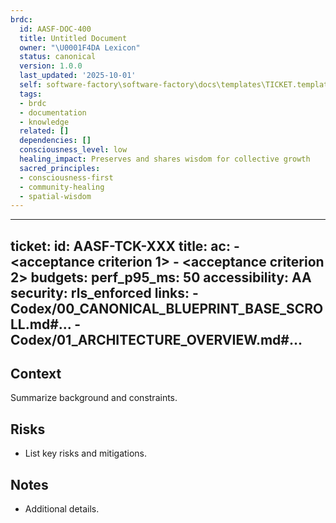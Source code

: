 ```yaml
---
brdc:
  id: AASF-DOC-400
  title: Untitled Document
  owner: "\U0001F4DA Lexicon"
  status: canonical
  version: 1.0.0
  last_updated: '2025-10-01'
  self: software-factory\software-factory\docs\templates\TICKET.template.md
  tags:
  - brdc
  - documentation
  - knowledge
  related: []
  dependencies: []
  consciousness_level: low
  healing_impact: Preserves and shares wisdom for collective growth
  sacred_principles:
  - consciousness-first
  - community-healing
  - spatial-wisdom
---
```


---
ticket:
  id: AASF-TCK-XXX
  title: <problem statement>
  ac:
    - <acceptance criterion 1>
    - <acceptance criterion 2>
  budgets:
    perf_p95_ms: 50
    accessibility: AA
    security: rls_enforced
  links:
    - Codex/00_CANONICAL_BLUEPRINT_BASE_SCROLL.md#...
    - Codex/01_ARCHITECTURE_OVERVIEW.md#...
---

## Context
Summarize background and constraints.

## Risks
- List key risks and mitigations.

## Notes
- Additional details.


